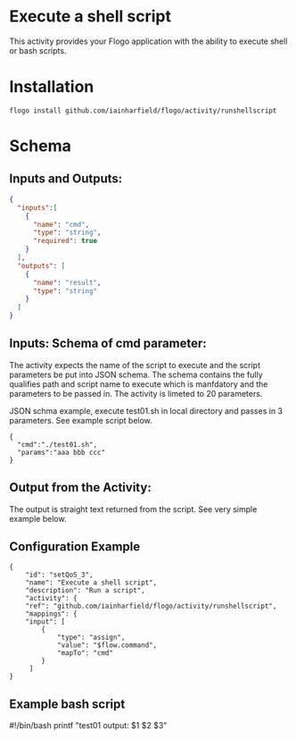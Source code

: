 # Execute a shell script
This activity provides your Flogo application with the ability to execute shell or bash scripts.

# Installation
```
flogo install github.com/iainharfield/flogo/activity/runshellscript
```

# Schema
## Inputs and Outputs:
```json
{
  "inputs":[
    {
      "name": "cmd",
      "type": "string",
      "required": true
    }
  ],
  "outputs": [
    {
      "name": "result",
      "type": "string"
    }
  ]
}
```

## Inputs: Schema of cmd parameter:
The activity expects the name of the script to execute and the script parameters be put into JSON schema. The schema contains the fully qualifies path and script name to execute which is manfdatory and the parameters to be passed in.  The activity is limeted to 20 parameters. 

JSON schma example, execute test01.sh in local directory and passes in 3 parameters.  See example script below.
```
{
  "cmd":"./test01.sh",
  "params":"aaa bbb ccc"
}
```
## Output from the Activity:
The output is straight text returned from the script. See very simple example below.

## Configuration Example
```
{
    "id": "setQoS_3",
    "name": "Execute a shell script",
    "description": "Run a script",
    "activity": {
    "ref": "github.com/iainharfield/flogo/activity/runshellscript",
    "mappings": {
    "input": [
        {
            "type": "assign",
            "value": "$flow.command",
            "mapTo": "cmd"
        }
     ]
}
```
## Example bash script
#!/bin/bash
printf "test01 output: $1 $2 $3"

